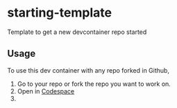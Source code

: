 # starting-template
Template to get a new devcontainer repo started

## Usage
To use this dev container with any repo forked in Github,

1. Go to your repo or fork the repo you want to work on.
2. Open in [Codespace](https://docs.github.com/en/codespaces)
3. 
